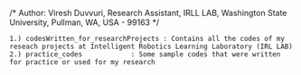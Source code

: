 /* 									Author: Viresh Duvvuri,
										Research Assistant,
										IRLL LAB, Washington State University, 
										Pullman, WA, USA - 99163
*/


	1.) codesWritten_for_researchProjects : Contains all the codes of my reseach projects at Intelligent Robotics Learning Laboratory (IRL LAB)
	2.) practice_codes		      : Some sample codes that were written for practice or used for my research
